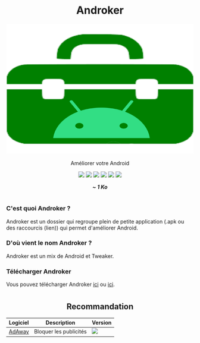 <div align="center">
  <h1>Androker</h1>
  <img src="logo.png" height="350" width="650" />
  <p>Améliorer votre Android</p>
  
  <a href="https://github.com/LeBazarDeBryan/Androker/stargazers"><img src="https://img.shields.io/github/stars/LeBazarDeBryan/Androker?color=00aaff&style=flat&label=%C3%89toile" /></a>
  <a href="https://github.com/LeBazarDeBryan/Androker/forks"><img src="https://img.shields.io/github/forks/LeBazarDeBryan/Androker?color=00aaff&style=flat&label=Fork" /></a>
  <a href="https://github.com/LeBazarDeBryan/Androker/watchers"><img src="https://img.shields.io/github/watchers/LeBazarDeBryan/Androker?color=00aaff&style=flat&label=Watchers" /></a>
  <a href="https://github.com/LeBazarDeBryan/Androker/issues"><img src="https://img.shields.io/github/issues/LeBazarDeBryan/Androker?color=00aaff&style=flat&label=Issues" /></a>
  <a href="https://github.com/LeBazarDeBryan/Androker/releases/latest"><img src="https://img.shields.io/github/release/LeBazarDeBryan/Androker?color=00aaff&style=flat&label=Version" /></a>
  <a href="https://github.com/LeBazarDeBryan/Androker/releases/latest/download/Androker.zip"><img src="https://img.shields.io/github/downloads/LeBazarDeBryan/Androker/total.svg?color=00aaff&style=flat" /></a>
  
  <p><strong><em>~ 1 Ko</em></strong></p>
</div>

#

<h3>C'est quoi Androker ?</h3>
<p>Androker est un dossier qui regroupe plein de petite application (.apk ou des raccourcis (lien)) qui permet d'améliorer Android.</p>

<h3>D'où vient le nom Androker ?</h3>
<p>Androker est un mix de Android et Tweaker.</p>

<h3>Télécharger Androker</h3>
<p>Vous pouvez télécharger Androker <a href="https://github.com/LeBazarDeBryan/Androker/releases/latest/download/Androker.zip">ici</a> ou <a href="Androker.zip?raw=true">ici</a>.</p>

#

<div align="center">
<h2>Recommandation</h2>

  | Logiciel | Description | Version |
  |----------|--------------|---------|
  | <a href="https://adaway.org/">AdAway</a> | Bloquer les publicités | <a href="https://github.com/builtbybel/bloatbox/releases/latest/download/bloatbox.zip"><img src="https://img.shields.io/github/release/AdAway/AdAway.svg?style=flat&label=" /></a> |

</div>
